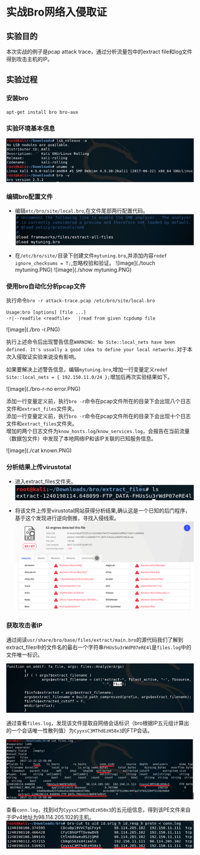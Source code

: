# 实战Bro网络入侵取证

## 实验目的
本次实战的例子是pcap attack trace，通过分析流量包中的extract file和log文件得到攻击主机的IP。

## 实验过程

### 安装bro

`apt-get install bro bro-aux`   

### 实验环境基本信息
![img](./实验环境.PNG)   

### 编辑bro配置文件

* 编辑`etc/bro/site/local.bro`,在文件尾部两行配置代码。
![image](./配置bro.PNG)   

* 在`/etc/bro/site/`目录下创建文件`mytuning.bro`,并添加内容`redef ignore_checksums = T;`,忽略校验和验证。
![image](./touch mytuning.PNG)
![image](./show mytuning.PNG)

### 使用bro自动化分析pcap文件

执行命令`bro -r attack-trace.pcap /etc/bro/site/local.bro`

```
Usage:bro [options] [file ...]
-r|--readfile <readfile>   |read from given tcpdump file
```

![image](./bro -r.PNG)

执行上述命令后出现警告信息`WARNING: No Site::local_nets have been defined. It's usually a good idea to define your local networks.`对于本次入侵取证实验来说没有影响。       

如果要解决上述警告信息，编辑`mytuning.bro`,增加一行变量定义`redef Site::local_nets = { 192.150.11.0/24 };`增加后再次实验结果如下。

![image](./bro-r-no error.PNG)

添加一行变量定义前，执行`bro -r`命令在pcap文件所在的目录下会出现八个日志文件和`extract_files`文件夹。   
添加一行变量定义前，执行`bro -r`命令在pcap文件所在的目录下会出现十个日志文件和`extract_files`文件夹。   
增加的两个日志文件为`know_hosts.log`/`know_services.log`，会报告在当前流量（数据包文件）中发现了本地网络IP和该IP关联的已知服务信息。

![image](./cat known.PNG)   

### 分析结果上传virustotal

* 进入extract_files文件夹。       
![image](./extract_files.PNG)

* 将该文件上传至virustotal网站获得分析结果,确认这是一个已知的后门程序，基于这个发现进行逆向倒推，寻找入侵线索。       
![image](./virus.PNG)

### 获取攻击者IP

通过阅读`usr/share/bro/base/files/extract/main.bro`的源代码我们了解到extract_files中的文件名的最右一个字符串`FHUsSu3rWdP07eRE4l`是`files.log`中的文件唯一标识。

![image](./main.PNG)

通过查看`files.log`，发现该文件提取自网络会话标识（bro根据IP五元组计算出的一个会话唯一性散列值）为`CyyxsC3MThdEzH58x3`的FTP会话。

![image](./files--log.PNG)

查看`conn.log`，找到id为`CyyxsC3MThdEzH58x3`的五元组信息，得到该PE文件来自于IPv4地址为98.114.205.102的主机。
![image](./conn--log.PNG)
